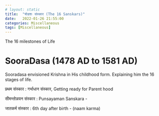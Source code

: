 ```yaml
---
# layout: static
title:  "षोडशः संस्कार (The 16 Sanskars)"
date:   2022-01-26 21:55:00
categories: Miscellaneous
tags: [Miscellaneous]
---
```


The 16 milestones of Life

# SooraDasa (1478 AD to 1581 AD)

Sooradasa envisioned Krishna in His childhood form. Explaining him the 16 stages
of life.

प्रथम संस्कार  : गर्भाधान संस्कार, Getting ready for Parent hood


सीमन्तोन्नयन संस्कार
: Punsayaman Sanskara -

जातकर्म संस्कार : 6th day after birth - (naam karma)
